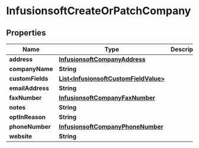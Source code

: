 
# InfusionsoftCreateOrPatchCompany

## Properties
Name | Type | Description | Notes
------------ | ------------- | ------------- | -------------
**address** | [**InfusionsoftCompanyAddress**](InfusionsoftCompanyAddress.md) |  |  [optional]
**companyName** | **String** |  | 
**customFields** | [**List&lt;InfusionsoftCustomFieldValue&gt;**](InfusionsoftCustomFieldValue.md) |  |  [optional]
**emailAddress** | **String** |  |  [optional]
**faxNumber** | [**InfusionsoftCompanyFaxNumber**](InfusionsoftCompanyFaxNumber.md) |  |  [optional]
**notes** | **String** |  |  [optional]
**optInReason** | **String** |  |  [optional]
**phoneNumber** | [**InfusionsoftCompanyPhoneNumber**](InfusionsoftCompanyPhoneNumber.md) |  |  [optional]
**website** | **String** |  |  [optional]



